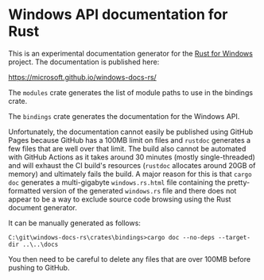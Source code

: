 # Windows API documentation for Rust

This is an experimental documentation generator for the [Rust for Windows](https://github.com/microsoft/windows-rs) project. The documentation is published here:

https://microsoft.github.io/windows-docs-rs/

The `modules` crate generates the list of module paths to use in the bindings crate.

The `bindings` crate generates the documentation for the Windows API.

Unfortunately, the documentation cannot easily be published using GitHub Pages because GitHub has a 100MB limit on files and `rustdoc` generates a few files that are well over that limit. The build also cannot be automated with GitHub Actions as it takes around 30 minutes (mostly single-threaded) and will exhaust the CI build's resources (`rustdoc` allocates around 20GB of memory) and ultimately fails the build. A major reason for this is that `cargo doc` generates a multi-gigabyte `windows.rs.html` file containing the pretty-formatted version of the generated `windows.rs` file and there does not appear to be a way to exclude source code browsing using the Rust document generator.

It can be manually generated as follows:

`C:\git\windows-docs-rs\crates\bindings>cargo doc --no-deps --target-dir ..\..\docs`

You then need to be careful to delete any files that are over 100MB before pushing to GitHub.
